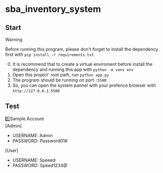 # sba_inventory_system

## Start
> [!WARNING]
> Before running this program, please don't forget to install the dependency first with ```pip install -r requirements.txt```

0. It is recommend that to create a virtual enviroment before install the dependency and running this app with ```python -m venv env```
1. Open this project' root path, run ```python app.py```
2. The program should be running on port ```:5500``` 
3. So, you can open the system pannel with your prefence browser with ```http://127.0.0.1:5500```

## Test
1️⃣Sample Account \
[Admin] 
- USERNAME: Admin
- PASSWORD: Password01#

[User]
- USERNAME: Speeed
- PASSWORD: Speed1234@